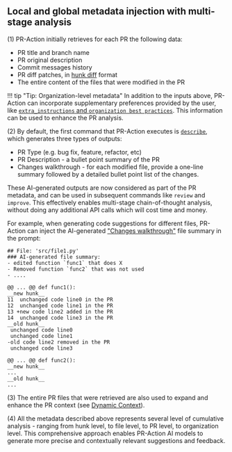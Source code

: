 ## Local and global metadata injection with multi-stage analysis
(1)
PR-Action initially retrieves for each PR the following data:

- PR title and branch name
- PR original description
- Commit messages history
- PR diff patches, in [hunk diff](https://loicpefferkorn.net/2014/02/diff-files-what-are-hunks-and-how-to-extract-them/) format
- The entire content of the files that were modified in the PR

!!! tip "Tip: Organization-level metadata"
    In addition to the inputs above, PR-Action can incorporate supplementary preferences provided by the user, like [`extra_instructions` and `organization best practices`](https://pr-action-docs.khulnasoft.com/tools/improve/#extra-instructions-and-best-practices). This information can be used to enhance the PR analysis.

(2)
By default, the first command that PR-Action executes is [`describe`](https://pr-action-docs.khulnasoft.com/tools/describe/), which generates three types of outputs:

- PR Type (e.g. bug fix, feature, refactor, etc)
- PR Description - a bullet point summary of the PR
- Changes walkthrough - for each modified file, provide a one-line summary followed by a detailed bullet point list of the changes.

These AI-generated outputs are now considered as part of the PR metadata, and can be used in subsequent commands like `review` and `improve`.
This effectively enables multi-stage chain-of-thought analysis, without doing any additional API calls which will cost time and money.

For example, when generating code suggestions for different files, PR-Action can inject the AI-generated ["Changes walkthrough"](https://github.com/Pr-action/pr-action/pull/1202#issue-2511546839) file summary in the prompt:

```
## File: 'src/file1.py'
### AI-generated file summary:
- edited function `func1` that does X
- Removed function `func2` that was not used
- ....

@@ ... @@ def func1():
__new hunk__
11  unchanged code line0 in the PR
12  unchanged code line1 in the PR
13 +new code line2 added in the PR
14  unchanged code line3 in the PR
__old hunk__
 unchanged code line0
 unchanged code line1
-old code line2 removed in the PR
 unchanged code line3

@@ ... @@ def func2():
__new hunk__
...
__old hunk__
...
```

(3) The entire PR files that were retrieved are also used to expand and enhance the PR context (see [Dynamic Context](https://pr-action-docs.khulnasoft.com/core-abilities/dynamic-context/)).


(4) All the metadata described above represents several level of cumulative analysis - ranging from hunk level, to file level, to PR level, to organization level.
This comprehensive approach enables PR-Action AI models to generate more precise and contextually relevant suggestions and feedback.